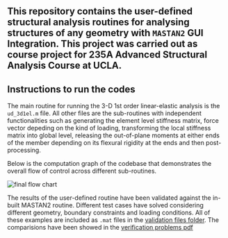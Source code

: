 ## This repository contains the user-defined structural analysis routines for analysing structures of any geometry with `MASTAN2` GUI Integration. This project was carried out as course project for 235A Advanced Structural Analysis Course at UCLA.

## Instructions to run the codes

The main routine for running the 3-D 1st order linear-elastic analysis is the `ud_3d1el.m` file. All other files are the sub-routines with independent functionalities such as generating the element level stiffness matrix, force vector depeding on the kind of loading, transforming the local stiffness matrix into global level, releasing the out-of-plane moments at either ends of the member depending on its flexural rigidity at the ends and then post-processing. 

Below is the computation graph of the codebase that demonstrates the overall flow of control across different sub-routines.

![final flow chart](https://github.com/DevasmitDutta/CEE235A-Advanced-Structural-Analysis-Project/assets/76597282/ffe294da-6341-456f-85e7-d5f4403dba92)

The results of the user-defined routine have been validated against the in-built MASTAN2 routine. Different test cases have solved considering different geometry, boundary constraints and loading conditions. All of these examples are included as `.mat` files in the [validation files folder](https://github.com/DevasmitDutta/CEE235A-Advanced-Structural-Analysis-Project/tree/main/Submission/validation%20files). The comparisions have been showed in the [verification problems pdf](https://github.com/DevasmitDutta/CEE235A-Advanced-Structural-Analysis-Project/blob/main/Submission/Final%20Submission/Verification%20Problems.pdf)